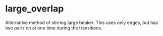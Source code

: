 # large_overlap
Alternative method of stirring large beaker. This uses only edges, but has two pairs on at one time during the transitions.
